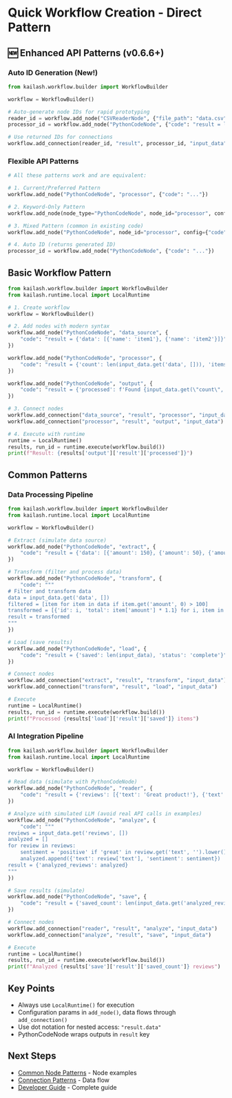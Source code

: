 # Quick Workflow Creation - Direct Pattern

## 🆕 Enhanced API Patterns (v0.6.6+)

### Auto ID Generation (New!)
```python
from kailash.workflow.builder import WorkflowBuilder

workflow = WorkflowBuilder()

# Auto-generate node IDs for rapid prototyping
reader_id = workflow.add_node("CSVReaderNode", {"file_path": "data.csv"})
processor_id = workflow.add_node("PythonCodeNode", {"code": "result = len(input_data)"})

# Use returned IDs for connections
workflow.add_connection(reader_id, "result", processor_id, "input_data")
```

### Flexible API Patterns
```python
# All these patterns work and are equivalent:

# 1. Current/Preferred Pattern
workflow.add_node("PythonCodeNode", "processor", {"code": "..."})

# 2. Keyword-Only Pattern
workflow.add_node(node_type="PythonCodeNode", node_id="processor", config={"code": "..."})

# 3. Mixed Pattern (common in existing code)
workflow.add_node("PythonCodeNode", node_id="processor", config={"code": "..."})

# 4. Auto ID (returns generated ID)
processor_id = workflow.add_node("PythonCodeNode", {"code": "..."})
```

## Basic Workflow Pattern
```python
from kailash.workflow.builder import WorkflowBuilder
from kailash.runtime.local import LocalRuntime

# 1. Create workflow
workflow = WorkflowBuilder()

# 2. Add nodes with modern syntax
workflow.add_node("PythonCodeNode", "data_source", {
    "code": "result = {'data': [{'name': 'item1'}, {'name': 'item2'}]}"
})

workflow.add_node("PythonCodeNode", "processor", {
    "code": "result = {'count': len(input_data.get('data', [])), 'items': input_data.get('data', [])}"
})

workflow.add_node("PythonCodeNode", "output", {
    "code": "result = {'processed': f'Found {input_data.get(\"count\", 0)} items'}"
})

# 3. Connect nodes
workflow.add_connection("data_source", "result", "processor", "input_data")
workflow.add_connection("processor", "result", "output", "input_data")

# 4. Execute with runtime
runtime = LocalRuntime()
results, run_id = runtime.execute(workflow.build())
print(f"Result: {results['output']['result']['processed']}")
```

## Common Patterns

### Data Processing Pipeline
```python
from kailash.workflow.builder import WorkflowBuilder
from kailash.runtime.local import LocalRuntime

workflow = WorkflowBuilder()

# Extract (simulate data source)
workflow.add_node("PythonCodeNode", "extract", {
    "code": "result = {'data': [{'amount': 150}, {'amount': 50}, {'amount': 200}]}"
})

# Transform (filter and process data)
workflow.add_node("PythonCodeNode", "transform", {
    "code": """
# Filter and transform data
data = input_data.get('data', [])
filtered = [item for item in data if item.get('amount', 0) > 100]
transformed = [{'id': i, 'total': item['amount'] * 1.1} for i, item in enumerate(filtered)]
result = transformed
"""
})

# Load (save results)
workflow.add_node("PythonCodeNode", "load", {
    "code": "result = {'saved': len(input_data), 'status': 'complete'}"
})

# Connect nodes
workflow.add_connection("extract", "result", "transform", "input_data")
workflow.add_connection("transform", "result", "load", "input_data")

# Execute
runtime = LocalRuntime()
results, run_id = runtime.execute(workflow.build())
print(f"Processed {results['load']['result']['saved']} items")
```

### AI Integration Pipeline
```python
from kailash.workflow.builder import WorkflowBuilder
from kailash.runtime.local import LocalRuntime

workflow = WorkflowBuilder()

# Read data (simulate with PythonCodeNode)
workflow.add_node("PythonCodeNode", "reader", {
    "code": "result = {'reviews': [{'text': 'Great product!'}, {'text': 'Poor quality'}]}"
})

# Analyze with simulated LLM (avoid real API calls in examples)
workflow.add_node("PythonCodeNode", "analyze", {
    "code": """
reviews = input_data.get('reviews', [])
analyzed = []
for review in reviews:
    sentiment = 'positive' if 'great' in review.get('text', '').lower() else 'negative'
    analyzed.append({'text': review['text'], 'sentiment': sentiment})
result = {'analyzed_reviews': analyzed}
"""
})

# Save results (simulate)
workflow.add_node("PythonCodeNode", "save", {
    "code": "result = {'saved_count': len(input_data.get('analyzed_reviews', [])), 'status': 'saved'}"
})

# Connect nodes
workflow.add_connection("reader", "result", "analyze", "input_data")
workflow.add_connection("analyze", "result", "save", "input_data")

# Execute
runtime = LocalRuntime()
results, run_id = runtime.execute(workflow.build())
print(f"Analyzed {results['save']['result']['saved_count']} reviews")
```

## Key Points
- Always use `LocalRuntime()` for execution
- Configuration params in `add_node()`, data flows through `add_connection()`
- Use dot notation for nested access: `"result.data"`
- PythonCodeNode wraps outputs in `result` key

## Next Steps
- [Common Node Patterns](004-common-node-patterns.md) - Node examples
- [Connection Patterns](005-connection-patterns.md) - Data flow
- [Developer Guide](../../developer/02-workflows.md) - Complete guide
